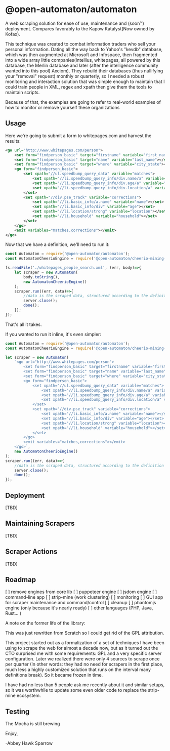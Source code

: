 @open-automaton/automaton
=========================
A web scraping solution for ease of use, maintenance and (soon™) deployment. Compares favorably to the Kapow Katalyst(Now owned by Kofax).

This technique was created to combat information traders who sell your personal information. Dating all the way back to Yahoo's "kevdb" database, which was then augmented at Microsoft and Infospace, then fragmented into a wide array little companies(Intellius, whitepages, all powered by this database, the Merlin database and later (after the intelligence community wanted into this pool) Axciom). They rebuild their databases (thus nullifying your "removal" request) monthly or quarterly, so I needed a robust monitoring and interaction solution that was simple enough to maintain that I could train people in XML, regex and xpath then give them the tools to maintain scripts.

Because of that, the examples are going to refer to real-world examples of how to monitor or remove yourself these organizations

Usage
-----
Here we're going to submit a form to whitepages.com and harvest the results:

```xml
<go url="http://www.whitepages.com/person">
    <set form="findperson_basic" target="firstname" variable="first_name"></set>
    <set form="findperson_basic" target="name" variable="last_name"></set>
    <set form="findperson_basic" target="where" variable="city_state"></set>
    <go form="findperson_basic">
        <set xpath="//ul.speedbump_query_data" variable="matches">
            <set xpath="//li.speedbump_query_info/div.name/a" variable="name"></set>
            <set xpath="//li.speedbump_query_info/div.age/a" variable="age"></set>
            <set xpath="//li.speedbump_query_info/div.location/a" variable="location"></set>
        </set>
        <set xpath="//div.pse_track" variable="corrections">
            <set xpath="//li.basic_info/a.name" variable="name"></set>
            <set xpath="//li.basic_info/div" variable="age"></set>
            <set xpath="//li.location/strong" variable="location"></set>
            <set xpath="//li.household" variable="household"></set>
        </set>
    </go>
    <emit variables="matches,corrections"></emit>
</go>
```

Now that we have a definition, we'll need to run it:

```js
const Automaton = require('@open-automaton/automaton');
const AutomatonCheerioEngine = require('@open-automaton/cheerio-mining-engine');

fs.readFile('./whitepages_people_search.xml', (err, body)=>{
    let scraper = new Automaton(
        body.toString(),
        new AutomatonCheerioEngine()
    );
    scraper.run((err, data)=>{
        //data is the scraped data, structured according to the definition
        server.close();
        done();
    });
});
```
That's all it takes.

If you wanted to run it inline, it's even simpler:

```js
const Automaton = require('@open-automaton/automaton');
const AutomatonCheerioEngine = require('@open-automaton/cheerio-mining-engine');

let scraper = new Automaton(
    `<go url="http://www.whitepages.com/person">
        <set form="findperson_basic" target="firstname" variable="first_name"></set>
        <set form="findperson_basic" target="name" variable="last_name"></set>
        <set form="findperson_basic" target="where" variable="city_state"></set>
        <go form="findperson_basic">
            <set xpath="//ul.speedbump_query_data" variable="matches">
                <set xpath="//li.speedbump_query_info/div.name/a" variable="name"></set>
                <set xpath="//li.speedbump_query_info/div.age/a" variable="age"></set>
                <set xpath="//li.speedbump_query_info/div.location/a" variable="location"></set>
            </set>
            <set xpath="//div.pse_track" variable="corrections">
                <set xpath="//li.basic_info/a.name" variable="name"></set>
                <set xpath="//li.basic_info/div" variable="age"></set>
                <set xpath="//li.location/strong" variable="location"></set>
                <set xpath="//li.household" variable="household"></set>
            </set>
        </go>
        <emit variables="matches,corrections"></emit>
    </go>`,
    new AutomatonCheerioEngine()
);
scraper.run((err, data)=>{
    //data is the scraped data, structured according to the definition
    server.close();
    done();
});
```

Deployment
----------
[TBD]

Maintaining Scrapers
--------------------
[TBD]

Scraper Actions
--------------------
[TBD]


Roadmap
-------

[ ] remove engines from core lib
[ ] puppeteer engine
[ ] jsdom engine
[ ] command-line app
[ ] strip-mine (work clustering)
[ ] monitoring
[ ] GUI app for scraper maintenance and command/control
[ ] cleanup
[ ] phantomjs engine (only because it's nearly ready)
[ ] other languages (PHP, Java, Rust... )

A note on the former life of the library:

This was just rewritten from Scratch so I could get rid of the GPL attribution.

This project started out as a formalization of a set of techniques I have been using to scrape the web for almost a decade now, but as it turned out the CTO surprised me with some requirements: GPL and a very specific server configuration.  Later we realized there were only 4 sources to scrape once per quarter (In other words: they had no need for scrapers in the first place, much less a highly customized solution that runs on the interval many definitions break). So it became frozen in time.

I have had no less than 5 people ask me recently about it and similar setups, so it was worthwhile to update some even older code to replace the strip-mine ecosystem.

Testing
-----
The Mocha is still brewing

Enjoy,

-Abbey Hawk Sparrow
